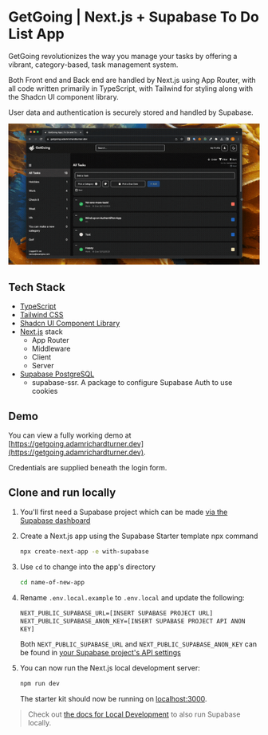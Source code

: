 # GetGoing | Next.js + Supabase To Do List App

GetGoing revolutionizes the way you manage your tasks by offering a vibrant, category-based, task management system.

Both Front end and Back end are handled by Next.js using App Router, with all code written primarily in TypeScript, with Tailwind for styling along with the Shadcn UI component library.

User data and authentication is securely stored and handled by Supabase.

![](preview.gif)

## Tech Stack

- [TypeScript](https://www.typescriptlang.org/)
- [Tailwind CSS](https://tailwindcss.com)
- [Shadcn UI Component Library](https://ui.shadcn.com/)
- [Next.js](https://nextjs.org) stack
  - App Router
  - Middleware
  - Client
  - Server
- [Supabase PostgreSQL](https://supabase.com/)
  - supabase-ssr. A package to configure Supabase Auth to use cookies

## Demo

You can view a fully working demo at [https://getgoing.adamrichardturner.dev](https://getgoing.adamrichardturner.dev).

Credentials are supplied beneath the login form.

## Clone and run locally

1. You'll first need a Supabase project which can be made [via the Supabase dashboard](https://database.new)

2. Create a Next.js app using the Supabase Starter template npx command

   ```bash
   npx create-next-app -e with-supabase
   ```

3. Use `cd` to change into the app's directory

   ```bash
   cd name-of-new-app
   ```

4. Rename `.env.local.example` to `.env.local` and update the following:

   ```
   NEXT_PUBLIC_SUPABASE_URL=[INSERT SUPABASE PROJECT URL]
   NEXT_PUBLIC_SUPABASE_ANON_KEY=[INSERT SUPABASE PROJECT API ANON KEY]
   ```

   Both `NEXT_PUBLIC_SUPABASE_URL` and `NEXT_PUBLIC_SUPABASE_ANON_KEY` can be found in [your Supabase project's API settings](https://app.supabase.com/project/_/settings/api)

5. You can now run the Next.js local development server:

   ```bash
   npm run dev
   ```

   The starter kit should now be running on [localhost:3000](http://localhost:3000/).

> Check out [the docs for Local Development](https://supabase.com/docs/guides/getting-started/local-development) to also run Supabase locally.
